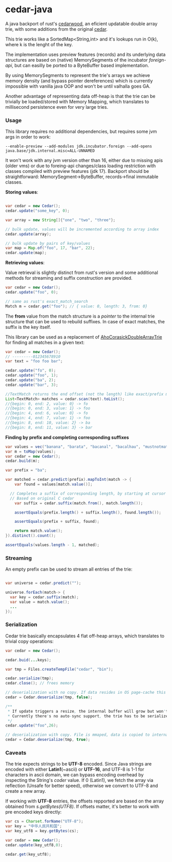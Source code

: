 # cedar-java
A java backport of rust's [cedarwood](https://github.com/MnO2/cedarwood), an eficient updatable double array trie, with some additions from the original [cedar](http://www.tkl.iis.u-tokyo.ac.jp/~ynaga/cedar/).

This trie works like a SortedMap<String,int> and it's lookups run in O(k), where k is the lenght of the key.

The implementation uses preview features (records) and its underlying data structures are based on (native) MemorySegments of the incubator *foreign-api*, but can easilly be ported to a ByteBuffer based implementation. 

By using MemorySegments to represent the trie's arrays we achieve memory density (and bypass pointer dereferences) which is currently impossible with vanilla java OOP and won't be until valhalla goes GA.

Another advantage of representing data off-heap is that the trie can be trivially be loaded/stored with Memory Mapping, which translates to millisecond persistence even for very large tries.

### Usage

This library requires no additional dependencies, but requires some jvm args in order to work:


```none
--enable-preview --add-modules jdk.incubator.foreign --add-opens java.base/jdk.internal.misc=ALL-UNNAMED
```

It won't work with any jvm version other than 16, either due to missing apis (older vms) or due to foreing-api changes/class loading restriction with classes compiled with preview features (jdk 17). Backport should be straightforward: MemorySegment->ByteBuffer, records->final immutable classes. 

**Storing values**:

```java

var cedar = new Cedar();
cedar.update("some_key", 0);

var array = new String[]{"one", "two", "three"};

// bulk update, values will be incremented according to array index
cedar.update(array);

// bulk update by pairs of key/values
var map = Map.of("foo", 17, "bar", 22);
cedar.update(map);

```

**Retrieving values**:

Value retrieval is slightly distinct from rust's version and some additional methods for streaming and suffix construction are provided.

```java
var cedar = new Cedar();
cedar.update("foo", 0);

// same as rust's exact_match_search
Match m = cedar.get("foo"); // { value: 0, length: 3, from: 0}
```

The **from** value from the match structure is a *pointer* to the internal trie structure that can be used to rebuild suffixes. In case of exact matches, the suffix is the key itself.

This library can be used as a replacement of [AhoCorasickDoubleArrayTrie](https://github.com/hankcs/AhoCorasickDoubleArrayTrie) for finding all matches in a given text:

```java 
var cedar = new Cedar();
// ---------012345678910
var text = "foo foo bar";

cedar.update("fo", 0);
cedar.update("foo", 1);
cedar.update("ba", 2);
cedar.update("bar", 3);

//TextMatch returns the end offset (not the length) like exact/prefix match searches
List<TextMatch> matches = cedar.scan(text).toList();
//{begin: 0, end: 2, value: 0} -> fo
//{begin: 0, end: 3, value: 1} -> foo
//{begin: 4, end: 6, value: 0} -> fo
//{begin: 4, end: 7, value: 1} -> foo 
//{begin: 8, end: 10, value: 2} -> ba
//{begin: 8, end: 11, value: 3} -> bar
```

**Finding by prefix and completing corresponding suffixes**

```java
var values = vec("banana", "barata", "bacanal", "bacalhau", "mustnotmatch_ba");
var m = toMap(values);
var cedar = new Cedar();
cedar.build(m);

var prefix = "ba";

var matched = cedar.predict(prefix).mapToInt(match -> {
	var found = values[match.value()];

  // Completes a suffix of corresponding length, by starting at cursor from.
  // Based on original C cedar
	var suffix = cedar.suffix(match.from(), match.length());

	assertEquals(prefix.length() + suffix.length(), found.length());

	assertEquals(prefix + suffix, found);

	return match.value();
}).distinct().count();

assertEquals(values.length - 1, matched);
```

### Streaming

An empty prefix can be used to stream all entries of the trie:

```java

var universe = cedar.predict("");

universe.forEach(match-> {
  var key = cedar.suffix(match);
  var value = match.value();
  ...
});
```

### Serialization

Cedar trie basically encapsulates 4 flat off-heap arrays, which translates to trivial copy operations:

```java
var cedar = new Cedar();

cedar.buid(...keys);

var tmp = Files.createTempFile("cedar", "bin");

cedar.serialize(tmp);
cedar.close(); // frees memory

// deserialization with no copy. If data resides in OS page-cache this is pratically a no-op
cedar = Cedar.deserialize(tmp, false);

/**
 * If update triggers a resize, the internal buffer will grow but won't be mmaped anymore. 
 * Currently there's no auto-sync support, the trie has to be serialized again.
 */
cedar.update("foo",26);

// deserialization with copy. File is mmaped, data is copied to internal buffers and then the mapping released.
cedar = Cedar.deserialize(tmp, true);


```


### Caveats

The trie expects strings to be **UTF-8** encoded. Since Java strings are encoded with either **Latin1**(~ascii) or **UTF-16**, and UTF-8 is 1-1 for characters in ascii domain, we can bypass encoding overhead by inspecting the String's *coder* value. If 0 (Latin1), we fetch the array via reflection (Unsafe for better speed), otherwise we convert to UTF-8 and create a new array.

If working with **UTF-8** entries, the offsets repported are based on the array obtained from *s.getBytes(UTF8)*. If offsets matter, it's better to work with pre encoded keys directly:

```java
var cs = Charset.forName("UTF-8");
var key = "中华人民共和国";
var key_utf8 = key.getBytes(cs);

var cedar = new Cedar();
cedar.update(key_utf8,0);

cedar.get(key_utf8);
```

